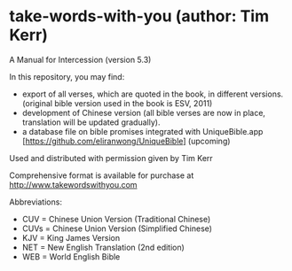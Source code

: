 # take-words-with-you (author: Tim Kerr)
A Manual for Intercession
(version 5.3)

In this repository, you may find:
* export of all verses, which are quoted in the book, in different versions.  (original bible version used in the book is ESV, 2011)
* development of Chinese version (all bible verses are now in place, translation will be updated gradually).
* a database file on bible promises integrated with UniqueBible.app [https://github.com/eliranwong/UniqueBible] (upcoming)

Used and distributed with permission given by Tim Kerr

Comprehensive format is available for purchase at http://www.takewordswithyou.com

Abbreviations:
- CUV = Chinese Union Version (Traditional Chinese)
- CUVs = Chinese Union Version (Simplified Chinese)
- KJV = King James Version
- NET = New English Translation (2nd edition)
- WEB = World English Bible
